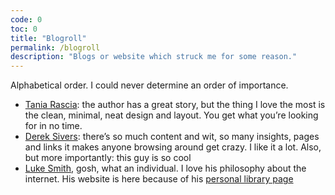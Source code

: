 ```yaml
---
code: 0
toc: 0
title: "Blogroll"
permalink: /blogroll
description: "Blogs or website which struck me for some reason."
---
```


Alphabetical order. I could never determine an order of importance.

- [Tania Rascia](https://taniarascia.com): the author has a great story, but the thing I love the most is the clean, minimal, neat design and layout. You get what you’re looking for in no time.
- [Derek Sivers](https://sivers.org): there’s so much content and wit, so many insights, pages and links it makes anyone browsing around get crazy. I like it a lot. Also, but more importantly: this guy is so cool
- [Luke Smith](https://lukesmith.xyz/), gosh, what an individual. I love his philosophy about the internet. His website is here because of his [personal library page](https://lukesmith.xyz/library)
